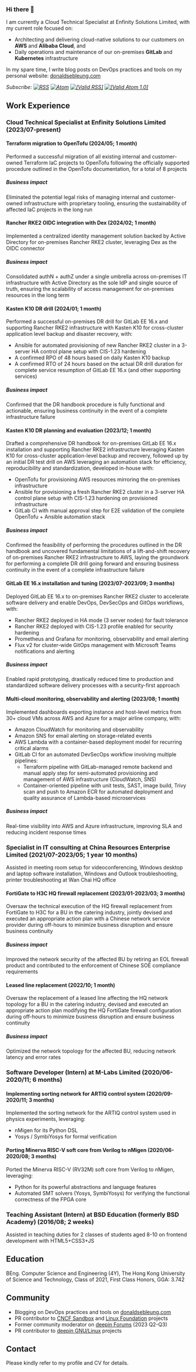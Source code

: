 ### Hi there 👋

I am currently a Cloud Technical Specialist at Enfinity Solutions Limited, with my current role focused on:

- Architecting and delivering cloud-native solutions to our customers on **AWS** and **Alibaba Cloud**, and
- Daily operations and maintenance of our on-premises **GitLab** and **Kubernetes** infrastructure

In my spare time, I write blog posts on DevOps practices and tools on my personal website: [donaldsebleung.com](https://www.donaldsebleung.com/)

_Subscribe: [![RSS](https://www.donaldsebleung.com/assets/images/rss-logo-32x32.png)](https://www.donaldsebleung.com/feed/rss) [![Atom](https://www.donaldsebleung.com/assets/images/atom-logo-32x32.png)](https://www.donaldsebleung.com/feed/atom) [![\[Valid RSS\]](https://www.donaldsebleung.com/assets/images/valid-rss-rogers.png)](https://validator.w3.org/feed/check.cgi?url=https%3A%2F%2Fwww.donaldsebleung.com%2Ffeed%2Frss) [![\[Valid Atom 1.0\]](https://www.donaldsebleung.com/assets/images/valid-atom.png)](https://validator.w3.org/feed/check.cgi?url=https%3A%2F%2Fwww.donaldsebleung.com%2Ffeed%2Fatom)_

## Work Experience

### Cloud Technical Specialist at Enfinity Solutions Limited (2023/07-present)

#### Terraform migration to OpenTofu (2024/05; 1 month)

Performed a successful migration of all existing internal and customer-owned Terraform IaC projects to OpenTofu following the officially supported procedure outlined in the OpenTofu documentation, for a total of 8 projects

##### Business impact

Eliminated the potential legal risks of managing internal and customer-owned infrastructure with proprietary tooling, ensuring the sustainability of affected IaC projects in the long run

#### Rancher RKE2 OIDC integration with Dex (2024/02; 1 month)

Implemented a centralized identity management solution backed by Active Directory for on-premises Rancher RKE2 cluster, leveraging Dex as the OIDC connector

##### Business impact

Consolidated authN + authZ under a single umbrella across on-premises IT infrastructure with Active Directory as the sole IdP and single source of truth, ensuring the scalability of access management for on-premises resources in the long term

#### Kasten K10 DR drill (2024/01; 1 month)

Performed a successful on-premises DR drill for GitLab EE 16.x and supporting Rancher RKE2 infrastructure with Kasten K10 for cross-cluster application level backup and disaster recovery, with:

- Ansible for automated provisioning of new Rancher RKE2 cluster in a 3-server HA control plane setup with CIS-1.23 hardening
- A confirmed RPO of 48 hours based on daily Kasten K10 backup
- A confirmed RTO of 24 hours based on the actual DR drill duration for complete service resumption of GitLab EE 16.x (and other supporting services)

##### Business impact

Confirmed that the DR handbook procedure is fully functional and actionable, ensuring business continuity in the event of a complete infrastructure failure

#### Kasten K10 DR planning and evaluation (2023/12; 1 month)

Drafted a comprehensive DR handbook for on-premises GitLab EE 16.x installation and supporting Rancher RKE2 infrastructure leveraging Kasten K10 for cross-cluster application-level backup and recovery, followed up by an initial DR test drill on AWS leveraging an automation stack for efficiency, reproducibility and standardization, developed in-house with:

- OpenTofu for provisioning AWS resources mirroring the on-premises infrastructure
- Ansible for provisioning a fresh Rancher RKE2 cluster in a 3-server HA control plane setup with CIS-1.23 hardening on provisioned infrastructure
- GitLab CI with manual approval step for E2E validation of the complete OpenTofu + Ansible automation stack

##### Business impact

Confirmed the feasibility of performing the procedures outlined in the DR handbook and uncovered fundamental limitations of a lift-and-shift recovery of on-premises Rancher RKE2 infrastructure to AWS, laying the groundwork for performing a complete DR drill going forward and ensuring business continuity in the event of a complete infrastructure failure

#### GitLab EE 16.x installation and tuning (2023/07-2023/09; 3 months)

Deployed GitLab EE 16.x to on-premises Rancher RKE2 cluster to accelerate software delivery and enable DevOps, DevSecOps and GitOps workflows, with:

- Rancher RKE2 deployed in HA mode (3 server nodes) for fault tolerance
- Rancher RKE2 deployed with CIS-1.23 profile enabled for security hardening
- Prometheus and Grafana for monitoring, observability and email alerting
- Flux v2 for cluster-wide GitOps management with Microsoft Teams notifications and alerting

##### Business impact

Enabled rapid prototyping, drastically reduced time to production and standardized software delivery processes with a security-first approach

#### Multi-cloud monitoring, observability and alerting (2023/08; 1 month)

Implemented dashboards exporting instance and host-level metrics from 30+ cloud VMs across AWS and Azure for a major airline company, with:

- Amazon CloudWatch for monitoring and observability
- Amazon SNS for email alerting on storage-related events
- AWS Lambda with a container-based deployment model for recurring critical alarms
- GitLab CI for an automated DevSecOps workflow involving multiple pipelines:
    - Terraform pipeline with GitLab-managed remote backend and manual apply step for semi-automated provisioning and management of AWS infrastructure (CloudWatch, SNS)
    - Container-oriented pipeline with unit tests, SAST, image build, Trivy scan and push to Amazon ECR for automated deployment and quality assurance of Lambda-based microservices

##### Business impact

Real-time visibility into AWS and Azure infrastructure, improving SLA and reducing incident response times

### Specialist in IT consulting at China Resources Enterprise Limited (2021/07-2023/05; 1 year 10 months)

Assisted in meeting room setup for videoconferencing, Windows desktop and laptop software installation, Windows and Outlook troubleshooting, printer troubleshooting at Wan Chai HQ office

#### FortiGate to H3C HQ firewall replacement (2023/01-2023/03; 3 months)

Oversaw the technical execution of the HQ firewall replacement from FortiGate to H3C for a BU in the catering industry, jointly devised and executed an appropriate action plan with a Chinese network service provider during off-hours to minimize business disruption and ensure business continuity

##### Business impact

Improved the network security of the affected BU by retiring an EOL firewall product and contributed to the enforcement of Chinese SOE compliance requirements

#### Leased line replacement (2022/10; 1 month)

Oversaw the replacement of a leased line affecting the HQ network topology for a BU in the catering industry, devised and executed an appropriate action plan modifying the HQ FortiGate firewall configuration during off-hours to minimize business disruption and ensure business continuity

##### Business impact

Optimized the network topology for the affected BU, reducing network latency and error rates

### Software Developer (Intern) at M-Labs Limited (2020/06-2020/11; 6 months)

#### Implementing sorting network for ARTIQ control system (2020/09-2020/11; 3 months)

Implemented the sorting network for the ARTIQ control system used in physics experiments, leveraging:

- nMigen for its Python DSL
- Yosys / SymbiYosys for formal verification

#### Porting Minerva RISC-V soft core from Verilog to nMigen (2020/06-2020/08; 3 months)

Ported the Minerva RISC-V (RV32M) soft core from Verilog to nMigen, leveraging:

- Python for its powerful abstractions and language features
- Automated SMT solvers (Yosys, SymbiYosys) for verifying the functional correctness of the FPGA core

### Teaching Assistant (Intern) at BSD Education (formerly BSD Academy) (2016/08; 2 weeks)

Assisted in teaching duties for 2 classes of students aged 8-10 on frontend development with HTML5+CSS3+JS

## Education

BEng. Computer Science and Engineering (4Y), The Hong Kong University of Science and Technology, Class of 2021, First Class Honors, GGA: 3.742

## Community

- Blogging on DevOps practices and tools on [donaldsebleung.com](https://www.donaldsebleung.com/)
- PR contributor to [CNCF Sandbox](https://www.cncf.io/sandbox-projects/) and [Linux Foundation](https://www.linuxfoundation.org/) projects
- Former community moderator on [deepin Forums](https://bbs.deepin.org/user/287133) \(2023 Q2-Q3\)
- PR contributor to [deepin GNU/Linux](https://github.com/linuxdeepin) projects

## Contact

Please kindly refer to my profile and CV for details.
